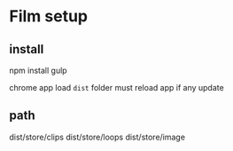 # Film setup

## install

npm install
gulp

chrome app load `dist` folder
must reload app if any update

## path

dist/store/clips
dist/store/loops
dist/store/image
